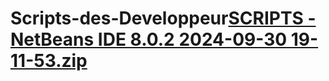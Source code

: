 # Scripts-des-Developpeur[SCRIPTS - NetBeans IDE 8.0.2 2024-09-30 19-11-53.zip](https://github.com/user-attachments/files/17195458/SCRIPTS.-.NetBeans.IDE.8.0.2.2024-09-30.19-11-53.zip)
